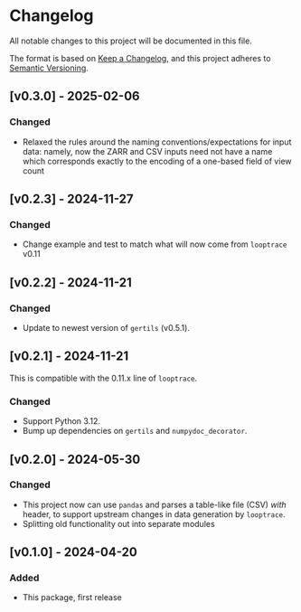 # Changelog
All notable changes to this project will be documented in this file.

The format is based on [Keep a Changelog](https://keepachangelog.com/en/1.1.0/),
and this project adheres to [Semantic Versioning](https://semver.org/spec/v2.0.0.html).

## [v0.3.0] - 2025-02-06

### Changed
* Relaxed the rules around the naming conventions/expectations for input data: namely, now the ZARR and CSV inputs need not have a name which corresponds exactly to the encoding of a one-based field of view count

## [v0.2.3] - 2024-11-27

### Changed
* Change example and test to match what will now come from `looptrace` v0.11

## [v0.2.2] - 2024-11-21

### Changed
* Update to newest version of `gertils` (v0.5.1).

## [v0.2.1] - 2024-11-21
This is compatible with the 0.11.x line of `looptrace`.

### Changed
* Support Python 3.12.
* Bump up dependencies on `gertils` and `numpydoc_decorator`.

## [v0.2.0] - 2024-05-30

### Changed
* This project now can use `pandas` and parses a table-like file (CSV) _with_ header, to support upstream changes in data generation by `looptrace`.
* Splitting old functionality out into separate modules

## [v0.1.0] - 2024-04-20
 
### Added
* This package, first release
